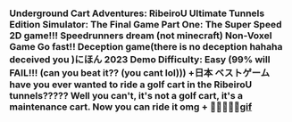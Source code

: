 ### Underground Cart Adventures: RibeiroU Ultimate Tunnels Edition Simulator: The Final Game Part One: The Super Speed 2D game!!! Speedrunners dream (not minecraft) Non-Voxel Game Go fast!! Deception game(there is no deception hahaha deceived you )にほん 2023 Demo Difficulty: Easy (99% will FAIL!!! (can you beat it?? (you cant lol))) +日本 ベストゲーム have you ever wanted to ride a golf cart in the RibeiroU tunnels????? Well you can't, it's not a golf cart, it's a maintenance cart. Now you can ride it omg + 🛒✨📮🚟🧯[gif](https://user-images.githubusercontent.com/84094849/224855263-bdb5c44c-d308-4981-89f3-ff7fdb85c697.gif)

